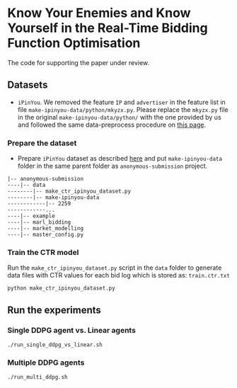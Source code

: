 # Know Your Enemies and Know Yourself in the Real-Time Bidding Function Optimisation

The code for supporting the paper under review.

## Datasets
* `iPinYou`. 
We removed the feature `IP` and `advertiser` in the feature list in file `make-ipinyou-data/python/mkyzx.py`.
Please replace the `mkyzx.py` file in the original `make-ipinyou-data/python/` with the one provided by us
and followed the same data-preprocess procedure on [this page](https://github.com/wnzhang/make-ipinyou-data).

### Prepare the dataset
* Prepare `iPinYou` dataset as described [here](https://github.com/wnzhang/make-ipinyou-data) and put `make-ipinyou-data` folder in the same parent folder as `anonymous-submission` project.

```
|-- anonymous-submission
----|-- data
--------|-- make_ctr_ipinyou_dataset.py
--------|-- make-ipinyou-data
------------|-- 2259
------------...
----|-- example
----|-- marl_bidding
----|-- market_modelling
----|-- master_config.py
```

### Train the CTR model
Run the `make_ctr_ipinyou_dataset.py` script in the `data` folder to generate data files with CTR values for each bid log which is stored as: `train.ctr.txt`
```
python make_ctr_ipinyou_dataset.py
```
## Run the experiments
### Single DDPG agent vs. Linear agents
```
./run_single_ddpg_vs_linear.sh
```

### Multiple DDPG agents 
```
./run_multi_ddpg.sh
```






